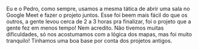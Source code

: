 Eu e o Pedro, como sempre, usamos a mesma tática de abrir uma sala no Google Meet e fazer o projeto juntos.
Esse foi beem mais fácil do que os outros, a gente levou cerca de 2 a 3 horas pra finalizar, foi o projeto que a gente fez em menos tempo! Nem acredito. Não tivemos muitas dificuldades, só nos acostumamos com a lógica dos mapas, mas foi muito tranquilo! Tínhamos uma boa base por conta dos projetos antigos.